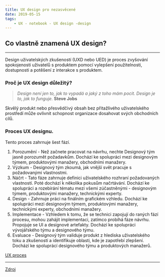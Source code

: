 ```yaml
---
title: UX design pro nezasvěcené
date: 2019-05-15
tags: 
    - UX - notebook - UX design -design
---
```


## Co vlastně znamená UX design?

***

Design uživatelských zkušeností (UXD nebo UED) je proces zvyšování spokojenosti uživatelů s produktem pomocí vylepšení použitelnosti, dostupnosti a potěšení z interakce s produktem.


### Proč je UX design důležitý?

>*Design není jen to, jak to vypadá a jaký z toho mám pocit. Design je to, jak to funguje.* 
>**Steve Jobs**

Skvělý produkt nebo přesvědčivý obsah bez přitažlivého uživatelského prostředí může ovlivnit schopnost organizace dosahovat svých obchodních cílů.



### Proces UX designu.

Tento proces zahrnuje šest fází. 
1. Porozumění - Než začnete pracovat na návrhu, nechte Designový tým jasně porozumět požadavkům. Dochází ke spolupráci mezi designovým týmem, produktovými manažery, obchodními manažery.
2. Výzkum - Designový tým zkoumá, jak vnější svět pracuje s požadovanými vlastnostmi. 
3. Náčrt - Tato fáze zahrnuje definici uživatelského rozhraní požadovaných vlastností. Poté dochází k několika pokusům načrtávání. Dochází  ke spolupráci a rozebírání tématu mezi všemi zúčastněnými - designovým týmem, produktovými manažery, technickými experty.
4. Design - Zahrnuje práci na finálním grafickém vzhledu. Dochází ke spolupráci mezi designovým týmem, produktovými manažery, technickými experty, obchodními manažery.
5. Implementace - Vzhledem k tomu, že se technici zapojují do raných fází procesu, mohou zahájit implementaci, zatímco probíhá fáze návrhu. Propojuje se UI a designové artefakty. Dochází ke spolupráci vývojářského týmu a designového týmu.
6. Evaluace - Designový tým validuje produkt z hlediska uživatelského toku a zkušeností a identifikuje oblasti, kde je zapotřebí zlepšení. Dochází ke spoluprácí designového týmu a produktových manažerů.

[UX proces]( https://github.com/AdamdaVinci/muj-webovy-projekt/blob/master/static/images/ux_postup.jpg "UX proces")
***

[Zdroj](https://uxplanet.org/user-experience-design-process-d91df1a45916 "Zdroj") 